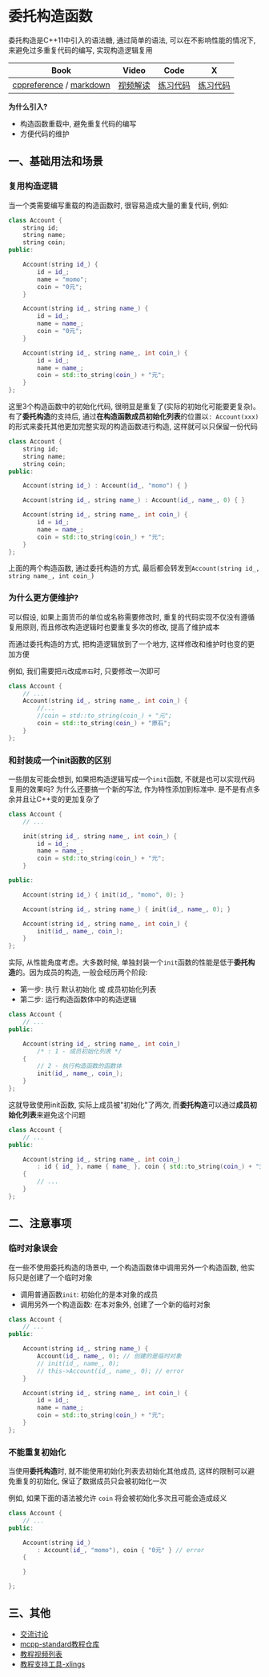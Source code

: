 # 委托构造函数

委托构造是C++11中引入的语法糖, 通过简单的语法, 可以在不影响性能的情况下, 来避免过多重复代码的编写, 实现构造逻辑复用

| Book | Video | Code | X |
| --- | --- | --- | --- |
| [cppreference](https://en.cppreference.com/w/cpp/language/initializer_list.html#Delegating_constructor) / [markdown](https://github.com/Sunrisepeak/mcpp-standard/blob/main/book/src/cpp11/10-delegating-constructors.md) | [视频解读](https://www.bilibili.com/video/BV1zft3zSEER) | [练习代码](https://www.bilibili.com/video/BV1vKuQzkEo2) | [练习代码](https://github.com/Sunrisepeak/mcpp-standard/blob/main/dslings/cpp11/10-delegating-constructors-0.cpp) |  |

**为什么引入?**

- 构造函数重载中, 避免重复代码的编写
- 方便代码的维护

## 一、基础用法和场景

### 复用构造逻辑

当一个类需要编写重载的构造函数时, 很容易造成大量的重复代码, 例如:

```cpp
class Account {
    string id;
    string name;
    string coin;
public:

    Account(string id_) {
        id = id_;
        name = "momo";
        coin = "0元";
    }

    Account(string id_, string name_) {
        id = id_;
        name = name_;
        coin = "0元";
    }

    Account(string id_, string name_, int coin_) {
        id = id_;
        name = name_;
        coin = std::to_string(coin_) + "元";
    }
};
```

这里3个构造函数中的初始化代码, 很明显是重复了(实际的初始化可能要更复杂)。 有了**委托构造**的支持后, 通过**在构造函数成员初始化列表**的位置以` : Account(xxx) `的形式来委托其他更加完整实现的构造函数进行构造, 这样就可以只保留一份代码

```cpp
class Account {
    string id;
    string name;
    string coin;
public:

    Account(string id_) : Account(id_, "momo") { }

    Account(string id_, string name_) : Account(id_, name_, 0) { }

    Account(string id_, string name_, int coin_) {
        id = id_;
        name = name_;
        coin = std::to_string(coin_) + "元";
    }
};
```

上面的两个构造函数, 通过委托构造的方式, 最后都会转发到`Account(string id_, string name_, int coin_)`

### 为什么更方便维护?

可以假设, 如果上面货币的单位或名称需要修改时, 重复的代码实现不仅没有遵循复用原则, 而且修改构造逻辑时也要重复多次的修改, 提高了维护成本

而通过委托构造的方式, 把构造逻辑放到了一个地方, 这样修改和维护时也变的更加方便

例如, 我们需要把`元`改成`原石`时, 只要修改一次即可

```cpp
class Account {
    // ...
    Account(string id_, string name_, int coin_) {
        //...
        //coin = std::to_string(coin_) + "元";
        coin = std::to_string(coin_) + "原石";
    }
};
```

### 和封装成一个init函数的区别

一些朋友可能会想到, 如果把构造逻辑写成一个`init`函数, 不就是也可以实现代码复用的效果吗? 为什么还要搞一个新的写法, 作为特性添加到标准中. 是不是有点多余并且让C++变的更加复杂了

```cpp
class Account {
    // ...

    init(string id_, string name_, int coin_) {
        id = id_;
        name = name_;
        coin = std::to_string(coin_) + "元";
    }

public:

    Account(string id_) { init(id_, "momo", 0); }

    Account(string id_, string name_) { init(id_, name_, 0); }

    Account(string id_, string name_, int coin_) {
        init(id_, name_, coin_);
    }
};
```

实际, 从性能角度考虑。大多数时候, 单独封装一个`init`函数的性能是低于**委托构造**的。因为成员的构造, 一般会经历两个阶段:

- 第一步: 执行 默认初始化 或 成员初始化列表
- 第二步: 运行构造函数体中的构造逻辑

```cpp
class Account {
    // ...
public:

    Account(string id_, string name_, int coin_)
        /* : 1 - 成员初始化列表 */
    {
        // 2 - 执行构造函数的函数体
        init(id_, name_, coin_);
    }
};
```

这就导致使用init函数, 实际上成员被"初始化"了两次, 而**委托构造**可以通过**成员初始化列表**来避免这个问题

```cpp
class Account {
    // ...
public:

    Account(string id_, string name_, int coin_)
        : id { id_ }, name { name_ }, coin { std::to_string(coin_) + "元" }
    {
        // ...
    }
};
```

## 二、注意事项

### 临时对象误会

在一些不使用委托构造的场景中, 一个构造函数体中调用另外一个构造函数, 他实际只是创建了一个临时对象

- 调用普通函数`init`: 初始化的是本对象的成员
- 调用另外一个构造函数: 在本对象外, 创建了一个新的临时对象

```cpp
class Account {
    // ...
public:

    Account(string id_, string name_) {
        Account(id_, name_, 0); // 创建的是临时对象
        // init(id_, name_, 0);
        // this->Account(id_, name_, 0); // error
    }

    Account(string id_, string name_, int coin_) {
        id = id_;
        name = name_;
        coin = std::to_string(coin_) + "元";
    }
};

```

### 不能重复初始化

当使用**委托构造**时, 就不能使用初始化列表去初始化其他成员, 这样的限制可以避免重复的初始化, 保证了数据成员只会被初始化一次

例如, 如果下面的语法被允许 `coin` 将会被初始化多次且可能会造成歧义

```cpp
class Account {
    // ...
public:

    Account(string id_)
        : Account(id_, "momo"), coin { "0元" } // error
    {

    }

};
```

## 三、其他

- [交流讨论](https://forum.d2learn.org/category/20)
- [mcpp-standard教程仓库](https://github.com/Sunrisepeak/mcpp-standard)
- [教程视频列表](https://space.bilibili.com/65858958/lists/5208246)
- [教程支持工具-xlings](https://github.com/d2learn/xlings)